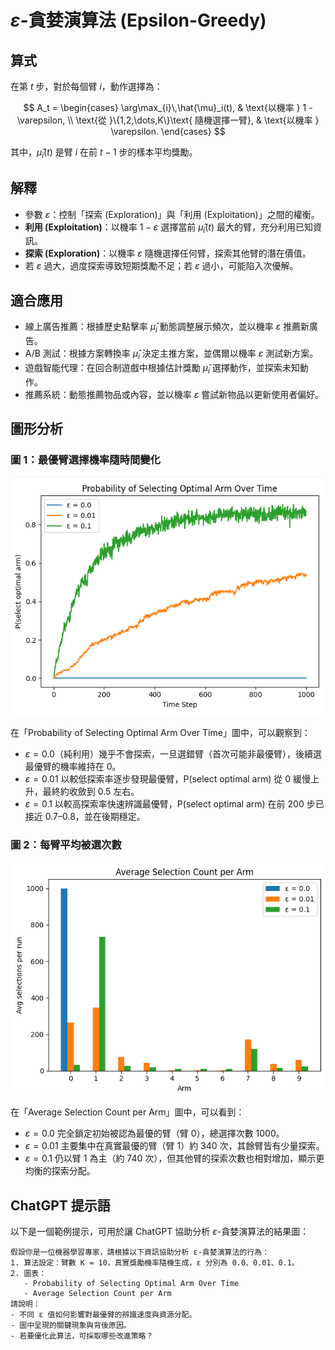 # $\varepsilon$-貪婪演算法 (Epsilon-Greedy)

## 算式

在第 $t$ 步，對於每個臂 $i$，動作選擇為：

$$
A_t =
\begin{cases}
  \arg\max_{i}\,\hat{\mu}_i(t), & \text{以機率 } 1 - \varepsilon, \\
  \text{從 }\{1,2,\dots,K\}\text{ 隨機選擇一臂}, & \text{以機率 } \varepsilon.
\end{cases}
$$

其中，$\hat{\mu}_i(t)$ 是臂 $i$ 在前 $t-1$ 步的樣本平均獎勵。

## 解釋

- 參數 $\varepsilon$：控制「探索 (Exploration)」與「利用 (Exploitation)」之間的權衡。
- **利用 (Exploitation)**：以機率 $1 - \varepsilon$ 選擇當前 $\hat{\mu}_i(t)$ 最大的臂，充分利用已知資訊。
- **探索 (Exploration)**：以機率 $\varepsilon$ 隨機選擇任何臂，探索其他臂的潛在價值。
- 若 $\varepsilon$ 過大，過度探索導致短期獎勵不足；若 $\varepsilon$ 過小，可能陷入次優解。

## 適合應用

- 線上廣告推薦：根據歷史點擊率 $\hat{\mu}_i$ 動態調整展示頻次，並以機率 $\varepsilon$ 推薦新廣告。
- A/B 測試：根據方案轉換率 $\hat{\mu}_i$ 決定主推方案，並偶爾以機率 $\varepsilon$ 測試新方案。
- 遊戲智能代理：在回合制遊戲中根據估計獎勵 $\hat{\mu}_i$ 選擇動作，並探索未知動作。
- 推薦系統：動態推薦物品或內容，並以機率 $\varepsilon$ 嘗試新物品以更新使用者偏好。

## 圖形分析

### 圖 1：最優臂選擇機率隨時間變化
![](Result/1.png)

在「Probability of Selecting Optimal Arm Over Time」圖中，可以觀察到：
- $\varepsilon = 0.0$（純利用）幾乎不會探索，一旦選錯臂（首次可能非最優臂），後續選最優臂的機率維持在 0。
- $\varepsilon = 0.01$ 以較低探索率逐步發現最優臂，P(select optimal arm) 從 0 緩慢上升，最終約收斂到 0.5 左右。
- $\varepsilon = 0.1$ 以較高探索率快速辨識最優臂，P(select optimal arm) 在前 200 步已接近 0.7–0.8，並在後期穩定。

### 圖 2：每臂平均被選次數
![](Result/2.png)

在「Average Selection Count per Arm」圖中，可以看到：
- $\varepsilon = 0.0$ 完全鎖定初始被認為最優的臂（臂 0），總選擇次數 1000。
- $\varepsilon = 0.01$ 主要集中在真實最優的臂（臂 1）約 340 次，其餘臂皆有少量探索。
- $\varepsilon = 0.1$ 仍以臂 1 為主（約 740 次），但其他臂的探索次數也相對增加，顯示更均衡的探索分配。

## ChatGPT 提示語

以下是一個範例提示，可用於讓 ChatGPT 協助分析 $\varepsilon$-貪婪演算法的結果圖：

```
假設你是一位機器學習專家，請根據以下資訊協助分析 ε-貪婪演算法的行為：
1. 算法設定：臂數 K = 10，真實獎勵機率隨機生成，ε 分別為 0.0、0.01、0.1。
2. 圖表：
   - Probability of Selecting Optimal Arm Over Time
   - Average Selection Count per Arm
請說明：
- 不同 ε 值如何影響對最優臂的辨識速度與資源分配。
- 圖中呈現的關鍵現象與背後原因。
- 若要優化此算法，可採取哪些改進策略？
```

